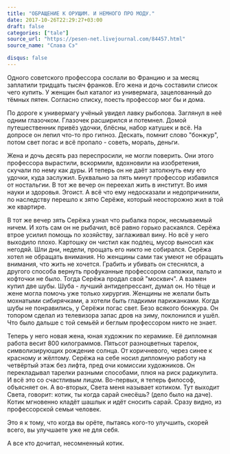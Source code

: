 ```yaml
---
title: "ОБРАЩЕНИЕ К ОРУЩИМ. И НЕМНОГО ПРО МОДУ."
date: 2017-10-26T22:29:27+03:00
draft: false
categories: ["tale"]
source_url: "https://pesen-net.livejournal.com/84457.html"
source_name: "Слава Сэ"

disqus: false
---
```

Одного советского профессора сослали во Францию и за месяц заплатили тридцать тысяч франков. Его жена и дочь составили список чего купить. У женщин был каталог из универмага, зацелованный до тёмных пятен. Согласно списку, поесть профессор мог бы и дома.

<!--more-->

По дороге к универмагу учёный увидел лавку рыболова. Заглянул в неё одним глазочком. Глазочек расширился и потемнел. Домой путешественник привёз удочки, блёсны, набор катушек и всё. На допросе он лепил что-то про гипноз. Дескать, помнит слово "бонжур", потом свет погас и всё пропало - советь, мораль, деньги.

Жена и дочь десять раз переспросили, не могли поверить. Они этого профессора вырастили, вскормили, вдохновили на изобретения, скучали по нему как дуры. И теперь он не даёт затолкнуть ему его удочки, куда заслужил. Буквально за пять минут профессор избавился от ностальгии. В тот же вечер он переехал жить в институт. Во имя науки и здоровья. Эгоист. А всё что ему недосказали и недопричинили, по наследству перешло к зятю Серёже, который неосторожно жил в той же квартире.

В тот же вечер зять Серёжа узнал что рыбалка порок, несмываемый ничем. И хоть сам он не рыбачил, всё равно горько раскаялся. Серёжа втрое усилил помощь по хозяйству, заглаживал вину. Но всё у него выходило плохо. Картошку он чистил как подлец, мусор выносил как негодяй. Шли дни, недели, прощать его никто не собирался. Серёжа хотел не обращать внимания. Но женщины сами так умеют не обращать внимания, что жить не хочется. Грабить и убивать он стеснялся, а другого способа вернуть профуканные профессором сапожки, пальто и кофточки не было. Тогда Серёжа продал свой "москвич". А взамен купил две шубы. Шуба - лучший антидепрессант, думал он. Но тёще и жене могла помочь уже только хирургия. Женщины не желали быть мохнатыми сибирячками, а хотели быть гладкими парижанками. Когда шубы не понравились, у Серёжи погас свет. Безо всякого бонжура. Он топором сделал из телевизора запас дров на зиму, поклонился и ушёл. Что было дальше с той семьёй и беглым профессором никто не знает.

Теперь у него новая жена, юная художник по керамике. Её дипломная работа весит 800 килограммов. Пятьсот разноцветных тарелок, символизирующих рождение солнца. От коричневого, через синее к красному и жёлтому. Серёжа на себе носил дипломную работу на четвёртый этаж без лифта, пред очи комиссии художников. Он перекладывал тарелки разными способами, плюя на риск радикулита. И всё это со счастливым лицом. Во-первых, я теперь философ, объясняет он. А во-вторых, Света меня называет котиком.
Тут выходит Света, говорит: котик, ты когда сарай снесёшь? (дело было на даче). Котик мгновенно кладёт шашлык и идёт сносить сарай. Сразу видно, из профессорской семьи человек.

Это я к тому, что когда вы орёте, пытаясь кого-то улучшить, скорей всего, вы улучшаете уже не для себя.

А все кто дочитал, несомненный котик.
